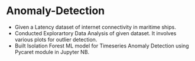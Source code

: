 # Anomaly-Detection
* Given a Latency dataset of internet connectivity in maritime ships.
* Conducted Explorartory Data Analysis of given dataset. It involves various plots for outlier detection.
* Built Isolation Forest ML model for Timeseries Anomaly Detection using Pycaret module in Jupyter NB.
